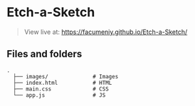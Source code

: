 # Etch-a-Sketch

> View live at: https://facumeniy.github.io/Etch-a-Sketch/

## Files and folders
```
.
  ├── images/              # Images
  ├── index.html           # HTML
  ├── main.css             # CSS
  └── app.js               # JS
```
